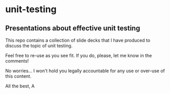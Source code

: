 # unit-testing
## Presentations about effective unit testing

This repo contains a collection of slide decks that I have produced to discuss the topic of unit testing.

Feel free to re-use as you see fit. If you do, please, let me know in the comments!

No worries... I won't hold you legally accountable for any use or over-use of this content.

All the best,
A
